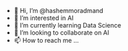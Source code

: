 - 👋 Hi, I’m @hashemmoradmand
- 👀 I’m interested in AI
- 🌱 I’m currently learning Data Science
- 💞️ I’m looking to collaborate on AI
- 📫 How to reach me ...

<!---
hashemmoradmand/hashemmoradmand is a ✨ special ✨ repository because its `README.md` (this file) appears on your GitHub profile.
You can click the Preview link to take a look at your changes.
--->
